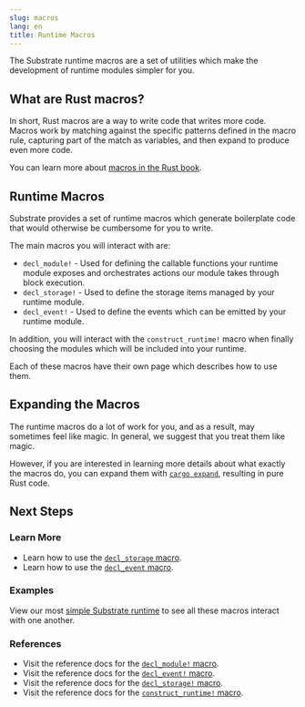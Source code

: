 ```yaml
---
slug: macros
lang: en
title: Runtime Macros
---
```


The Substrate runtime macros are a set of utilities which make the development of runtime modules
simpler for you.

## What are Rust macros?

In short, Rust macros are a way to write code that writes more code. Macros work by matching against
the specific patterns defined in the macro rule, capturing part of the match as variables, and then
expand to produce even more code.

You can learn more about
[macros in the Rust book](https://doc.rust-lang.org/book/ch19-06-macros.html).

## Runtime Macros

Substrate provides a set of runtime macros which generate boilerplate code that would otherwise be
cumbersome for you to write.

The main macros you will interact with are:

- `decl_module!` - Used for defining the callable functions your runtime module exposes and
  orchestrates actions our module takes through block execution.
- `decl_storage!` - Used to define the storage items managed by your runtime module.
- `decl_event!` - Used to define the events which can be emitted by your runtime module.

In addition, you will interact with the `construct_runtime!` macro when finally choosing the modules
which will be included into your runtime.

Each of these macros have their own page which describes how to use them.

## Expanding the Macros

The runtime macros do a lot of work for you, and as a result, may sometimes feel like magic. In
general, we suggest that you treat them like magic.

However, if you are interested in learning more details about what exactly the macros do, you can
expand them with [`cargo expand`](https://github.com/dtolnay/cargo-expand), resulting in pure Rust
code.

## Next Steps

### Learn More

- Learn how to use the [`decl_storage` macro](storage).
- Learn how to use the [`decl_event` macro](events).

### Examples

View our most [simple Substrate runtime](index) to see all these macros interact with one another.

### References

- Visit the reference docs for the
  [`decl_module!` macro](https://substrate.dev/rustdocs/master/frame_support/macro.decl_module.html).
- Visit the reference docs for the
  [`decl_event!` macro](https://substrate.dev/rustdocs/master/frame_support/macro.decl_event.html).
- Visit the reference docs for the
  [`decl_storage!` macro](https://substrate.dev/rustdocs/master/frame_support/macro.decl_storage.html).
- Visit the reference docs for the
  [`construct_runtime!` macro](https://substrate.dev/rustdocs/master/frame_support/macro.construct_runtime.html).
